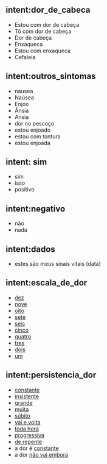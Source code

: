 ## intent:dor_de_cabeca <!--- The label of the intent -->
  - Estou com dor de cabeça
  - Tô com dor de cabeça
  - Dor de cabeça
  - Enxaqueca
  - Estou com enxaqueca
  - Cefaleia

## intent:outros_sintomas <!--- The label of the intent -->
  - nausea
  - Naúsea
  - Enjoo
  - Ânsia
  - Ansia
  - dor no pescoço
  - estou enjoado
  - estou com tontura
  - estou enjoada

## intent: sim
  - sim
  - isso
  - positivo

## intent:negativo
  - não
  - nada

## intent:dados
  - estes são meus sinais vitais (data)

## intent:escala_de_dor
  - [dez](pain_scale:10)
  - [nove](pain_scale:9)
  - [oito](pain_scale:8)
  - [sete](pain_scale:7)
  - [seis](pain_scale:6)
  - [cinco](pain_scale:5)
  - [quatro](pain_scale:4)
  - [tres](pain_scale:3)
  - [dois](pain_scale:2)
  - [um](pain_scale:1)

## intent:persistencia_dor
  - [constante](pain_persistance:constant)
  - [insistente](pain_persistance:constant)
  - [grande](pain_persistance:constant)
  - [muita](pain_persistance:constant)
  - [súbito](pain_persistance:not_constant)
  - [vai e volta](pain_persistance:not_constant)
  - [toda hora](pain_persistance:constant)
  - [progressiva](pain_persistance:not_constant)
  - [de repente]((pain_persistance:not_constant))
  - a dor é [constante](pain_persistance:constant)
  - a dor [não vai embora]((pain_persistance:constant))
